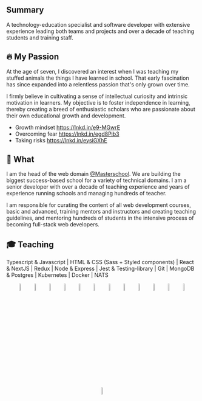 ## Summary

A technology-education specialist and software developer with extensive experience leading both teams and projects and over a decade of teaching students and training staff.

## 🔥 My Passion

At the age of seven, I discovered an interest when I was teaching my stuffed animals the things I have learned in school.  That early fascination has since expanded into a relentless passion that's only grown over time.

I firmly believe in cultivating a sense of intellectual curiosity and intrinsic motivation in learners. My objective is to foster independence in learning, thereby creating a breed of enthusiastic scholars who are passionate about their own educational growth and development.
- Growth mindset https://lnkd.in/e9-MGwrE
- Overcoming fear https://lnkd.in/egd8Pib3
- Taking risks https://lnkd.in/eysiGXhE

## 🔨 What

I am the head of the web domain [@Masterschool](https://www.masterschool.com/). We are building the biggest success-based school for a variety of technical domains. I am a senior developer with over a decade of teaching experience and years of experience running schools and managing hundreds of teacher.


I am responsible for curating the content of all web development courses, basic and advanced, training mentors and instructors and creating teaching guidelines, and mentoring hundreds of students in the intensive process of becoming full-stack web developers.

## 🎓 Teaching 

Typescript & Javascript | HTML & CSS (Sass + Styled components) | React & NextJS | Redux | Node & Express | Jest & Testing-library | Git | MongoDB & Postgres | Kubernetes | Docker | NATS

<p align="center">
  <img src="https://user-images.githubusercontent.com/31222514/149813755-3f74a208-1e4c-4d81-b848-1d4f1a18b969.png" width="7%" alt="React logo">
  <img src="https://user-images.githubusercontent.com/31222514/160580699-d782fd3f-4e09-4d92-895c-d9867302e145.svg" width="7%" alt="Redux logo">
  <img src="https://user-images.githubusercontent.com/31222514/149813300-65804694-d3ea-4e31-955d-dbc47229a82d.png" width="7%" alt="Typescript logo">
  <img src="https://user-images.githubusercontent.com/31222514/149812547-405716a0-b974-4da4-b749-f2b4a8adc1d8.png" width="7%" alt="Javascript logo">
  <img src="https://user-images.githubusercontent.com/31222514/149813532-e214a55c-9b91-4b71-bb17-0dcf18903f7a.png" width="7%" alt="CSS logo">
  <img src="https://user-images.githubusercontent.com/31222514/149814154-3de042e2-bccf-4f0e-8d0e-98a2dbcae7c0.png" width="7%" alt="HTML logo">
  <img src="https://user-images.githubusercontent.com/31222514/149943049-95f0909a-9c2b-4fae-bd04-647d531dd10d.png" width="7%" alt="NODE logo">
  <img src="https://user-images.githubusercontent.com/31222514/149814008-745c7736-7881-41b9-bc0b-3b9a7c9ab087.png" width="7%" alt="Jest logo">
  <img src="https://user-images.githubusercontent.com/31222514/149814004-a3a2bf91-a257-4d1c-bdff-e1079a524359.png" width="7%" alt="GIT logo">
  <img src="https://user-images.githubusercontent.com/31222514/155521312-96e008ba-1d5e-409f-aaec-ca229ca275c6.jpeg" width="7%" alt="Postgres logo">
  <img src="https://user-images.githubusercontent.com/31222514/155521092-8b9f303b-6f1e-406c-9ba6-4a00068ef73a.png" width="7%" alt="MongoDB logo">
  <img src="https://user-images.githubusercontent.com/31222514/230756716-a5d33de4-47c4-4c8e-89b3-0bff3cb7db0e.svg" width="7%" alt="kubernetes logo">
    <img src="https://user-images.githubusercontent.com/31222514/230756769-b4761955-1029-4847-9534-b1241de02621.png" width="7%" alt="docker-logo">
</p>


